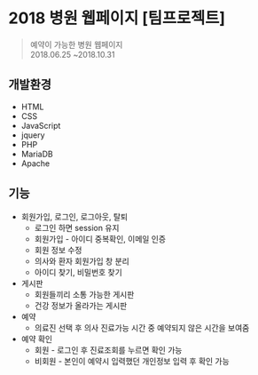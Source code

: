 # 2018 병원 웹페이지 [팀프로젝트]

> 예약이 가능한 병원 웹페이지  
 2018.06.25 ~2018.10.31  
 
 
## 개발환경
* HTML
* CSS
* JavaScript
* jquery
* PHP
* MariaDB
* Apache

## 기능
* 회원가입, 로그인, 로그아웃, 탈퇴
  * 로그인 하면 session 유지
  * 회원가입 - 아이디 중복확인, 이메일 인증
  * 회원 정보 수정
  * 의사와 환자 회원가입 창 분리
  * 아이디 찾기, 비밀번호 찾기
* 게시판
  * 회원들끼리 소통 가능한 게시판
  * 건강 정보가 올라가는 게시판
* 예약
  * 의료진 선택 후 의사 진료가능 시간 중 예약되지 않은 시간을 보여줌
* 예약 확인
  * 회원 - 로그인 후 진료조회를 누르면 확인 가능
  * 비회원 - 본인이 예약시 입력했던 개인정보 입력 후 확인 가능

  
